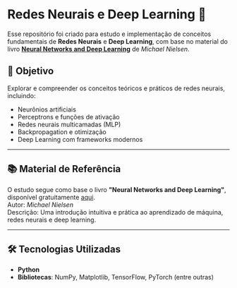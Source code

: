 # Redes Neurais e Deep Learning 🧠

Esse repositório foi criado para estudo e implementação de conceitos fundamentais de **Redes Neurais** e **Deep Learning**, com base no material do livro **[Neural Networks and Deep Learning](http://neuralnetworksanddeeplearning.com/)** de *Michael Nielsen*.

## 🎯 Objetivo
Explorar e compreender os conceitos teóricos e práticos de redes neurais, incluindo:
- Neurônios artificiais
- Perceptrons e funções de ativação
- Redes neurais multicamadas (MLP)
- Backpropagation e otimização
- Deep Learning com frameworks modernos

---

## 📚 Material de Referência
O estudo segue como base o livro **"Neural Networks and Deep Learning"**, disponível gratuitamente [aqui](http://neuralnetworksanddeeplearning.com/).  
Autor: *Michael Nielsen*  
Descrição: Uma introdução intuitiva e prática ao aprendizado de máquina, redes neurais e deep learning.

---

## 🛠 Tecnologias Utilizadas
- **Python**  
- **Bibliotecas**: NumPy, Matplotlib, TensorFlow, PyTorch (entre outras)

